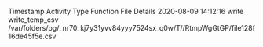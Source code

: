 Timestamp	Activity Type	Function	File	Details
2020-08-09 14:12:16	write	write_temp_csv	/var/folders/pg/_nr70_kj7y31yvv84yyy7524sx_q0w/T//RtmpWgGtGP/file128f16de45f5e.csv	
